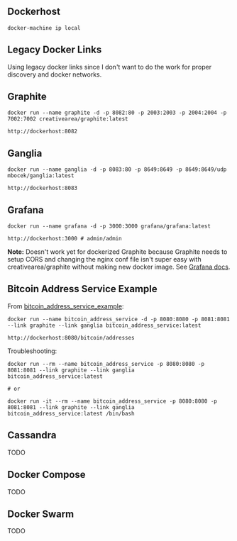
## Dockerhost

```
docker-machine ip local
```


## Legacy Docker Links

Using legacy docker links since I don't want to do the work for proper discovery and docker networks.


## Graphite

```
docker run --name graphite -d -p 8082:80 -p 2003:2003 -p 2004:2004 -p 7002:7002 creativearea/graphite:latest
```

```
http://dockerhost:8082
```


## Ganglia

```
docker run --name ganglia -d -p 8083:80 -p 8649:8649 -p 8649:8649/udp mbocek/ganglia:latest
```

```
http://dockerhost:8083
```


## Grafana

```
docker run --name grafana -d -p 3000:3000 grafana/grafana:latest
```

```
http://dockerhost:3000 # admin/admin
```

**Note:** Doesn't work yet for dockerized Graphite because Graphite needs to setup CORS and changing the nginx conf file isn't super easy with creativearea/graphite without making new docker image. See [Grafana docs](http://docs.grafana.org/install/#graphite-server-config).


## Bitcoin Address Service Example

From [bitcoin_address_service_example](https://github.com/jstenhouse/bitcoin_address_service_example):

```
docker run --name bitcoin_address_service -d -p 8080:8080 -p 8081:8081 --link graphite --link ganglia bitcoin_address_service:latest
```

```
http://dockerhost:8080/bitcoin/addresses
```

Troubleshooting:

```
docker run --rm --name bitcoin_address_service -p 8080:8080 -p 8081:8081 --link graphite --link ganglia bitcoin_address_service:latest

# or

docker run -it --rm --name bitcoin_address_service -p 8080:8080 -p 8081:8081 --link graphite --link ganglia bitcoin_address_service:latest /bin/bash
```


## Cassandra

TODO


## Docker Compose

TODO


## Docker Swarm

TODO
